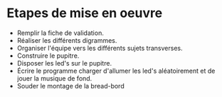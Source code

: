 # Etapes de mise en oeuvre

* Remplir la fiche de validation.
* Réaliser les différents digrammes.
* Organiser l'équipe vers les différents sujets transverses. 
* Construire le pupitre.
* Disposer les led's sur le pupitre.
* Écrire le programme charger d'allumer les led's aléatoirement et de jouer la musique de fond.
* Souder le montage de la bread-bord

